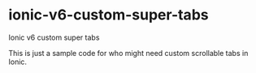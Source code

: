 # ionic-v6-custom-super-tabs
Ionic v6 custom super tabs

This is just a sample code for who might need custom scrollable tabs in Ionic.

